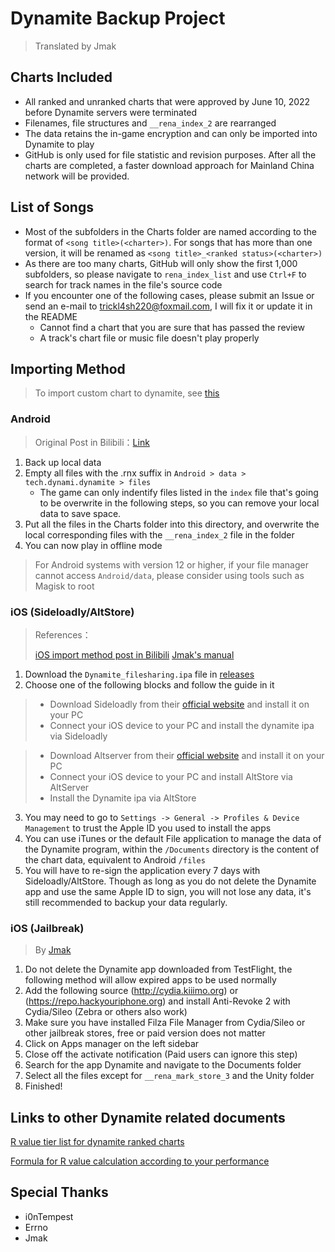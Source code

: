 Dynamite Backup Project
===

> Translated by Jmak

## Charts Included
* All ranked and unranked charts that were approved by June 10, 2022 before Dynamite servers were terminated
* Filenames, file structures and `__rena_index_2` are rearranged
* The data retains the in-game encryption and can only be imported into Dynamite to play
* GitHub is only used for file statistic and revision purposes. After all the charts are completed, a faster download approach for Mainland China network will be provided.

## List of Songs
* Most of the subfolders in the Charts folder are named according to the format of `<song title>(<charter>)`. For songs that has more than one version, it will be renamed as `<song title>_<ranked status>(<charter>)`
* As there are too many charts, GitHub will only show the first 1,000 subfolders, so please navigate to `rena_index_list` and use `Ctrl+F` to search for track names in the file's source code
* If you encounter one of the following cases, please submit an Issue or send an e-mail to trickl4sh220@foxmail.com, I will fix it or update it in the README
   * Cannot find a chart that you are sure that has passed the review
   * A track's chart file or music file doesn't play properly

## Importing Method

> To import custom chart to dynamite, see [this](./Custom_Import_Tutorial_EN.md)

### Android

> Original Post in Bilibili：[Link](https://www.bilibili.com/read/cv17021429)

1. Back up local data
2. Empty all files with the .rnx suffix in `Android > data > tech.dynami.dynamite > files`
   * The game can only indentify files listed in the `index` file that's going to be overwrite in the following steps, so you can remove your local data to save space.
3. Put all the files in the Charts folder into this directory, and overwrite the local corresponding files with the `__rena_index_2` file in the folder
4. You can now play in offline mode

> For Android systems with version 12 or higher, if your file manager cannot access `Android/data`, please consider using tools such as Magisk to root

### iOS (Sideloadly/AltStore)

> References：
> 
> [iOS import method post in Bilibili](https://www.bilibili.com/read/cv17026497)</n>
> [Jmak's manual](https://docs.google.com/document/d/1-1ydDVTnuJO2g49b-9FFa9vXiAFRLGUEK4ullHnD2fU)

1. Download the `Dynamite_filesharing.ipa` file in [releases](https://github.com/EDTA-gif/dynamite-charts-repository/releases/tag/Game_executable)
2. Choose one of the following blocks and follow the guide in it
   
> * Download Sideloadly from their [official website](https://sideloadly.io/) and install it on your PC
> * Connect your iOS device to your PC and install the dynamite ipa via Sideloadly

> * Download Altserver from their [official website](https://altstore.io/) and install it on your PC
> * Connect your iOS device to your PC and install AltStore via AltServer
> * Install the Dynamite ipa via AltStore
  
3. You may need to go to `Settings -> General -> Profiles & Device Management` to trust the Apple ID you used to install the apps
4. You can use iTunes or the default File application to manage the data of the Dynamite program, within the `/Documents` directory is the content of the chart data, equivalent to Android `/files`
5. You will have to re-sign the application every 7 days with Sideloadly/AltStore. Though as long as you do not delete the Dynamite app and use the same Apple ID to sign, you will not lose any data, it's still recommended to backup your data regularly.

### iOS (Jailbreak)

> By [Jmak](https://docs.google.com/document/d/1-1ydDVTnuJO2g49b-9FFa9vXiAFRLGUEK4ullHnD2fU)

1. Do not delete the Dynamite app downloaded from TestFlight, the following method will allow expired apps to be used normally
2. Add the following source (http://cydia.kiiimo.org) or (https://repo.hackyouriphone.org) and install Anti-Revoke 2 with Cydia/Sileo (Zebra or others also work)
3. Make sure you have installed Filza File Manager from Cydia/Sileo or other jailbreak stores, free or paid version does not matter
4. Click on Apps manager on the left sidebar
5. Close off the activate notification (Paid users can ignore this step)
6. Search for the app Dynamite and navigate to the Documents folder
7. Select all the files except for `__rena_mark_store_3` and the Unity folder
8. Finished!

## Links to other Dynamite related documents

[R value tier list for dynamite ranked charts](https://www.bilibili.com/read/cv16981243)

[Formula for R value calculation according to your performance](https://www.bilibili.com/read/cv17024921)

## Special Thanks
* i0nTempest
* Errno
* Jmak